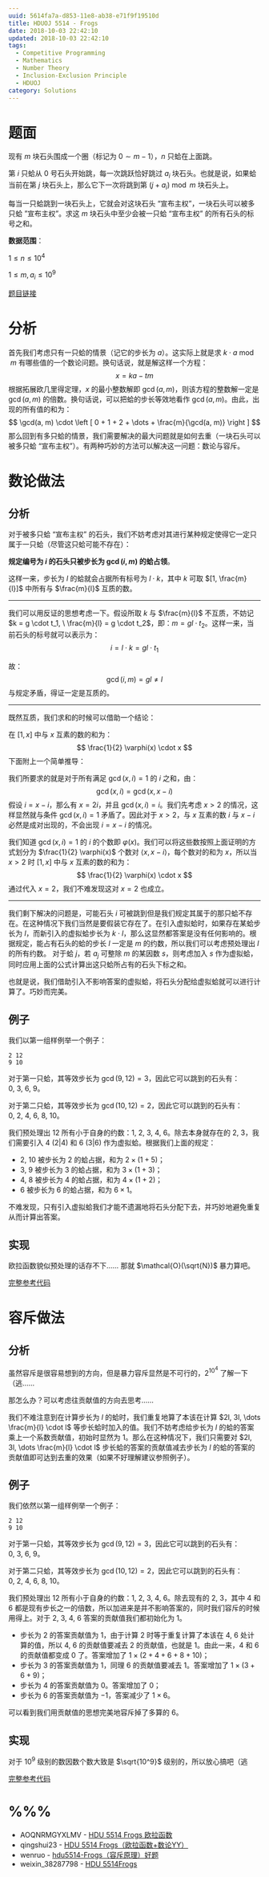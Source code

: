 ```yaml
---
uuid: 5614fa7a-d853-11e8-ab38-e71f9f19510d
title: HDUOJ 5514 - Frogs
date: 2018-10-03 22:42:10
updated: 2018-10-03 22:42:10
tags: 
  - Competitive Programming
  - Mathematics
  - Number Theory
  - Inclusion-Exclusion Principle
  - HDUOJ
category: Solutions
---
```


# 题面

现有 $m$ 块石头围成一个圈（标记为 $0 \sim m - 1$），$n$ 只蛤在上面跳。

第 $i$ 只蛤从 $0$ 号石头开始跳，每一次跳跃恰好跳过 $a_i$ 块石头。也就是说，如果蛤当前在第 $j$ 块石头上，那么它下一次将跳到第 $(j + a_i) \bmod m$ 块石头上。

每当一只蛤跳到一块石头上，它就会对这块石头 “宣布主权”，一块石头可以被多只蛤 ”宣布主权”。求这 $m$ 块石头中至少会被一只蛤 “宣布主权” 的所有石头的标号之和。

**数据范围**：

$1 \le n \le 10^4$

$1 \le m, a_i \le 10^9$

[题目链接](http://acm.hdu.edu.cn/showproblem.php?pid=5514)

# 分析

首先我们考虑只有一只蛤的情景（记它的步长为 $a$）。这实际上就是求 $k \cdot a \bmod m$ 有哪些值的一个数论问题。换句话说，就是解这样一个方程：
$$
x = ka - tm
$$
根据拓展欧几里得定理，$x$ 的最小整数解即 $\gcd(a, m)$，则该方程的整数解一定是 $\gcd(a, m)$ 的倍数。换句话说，可以把蛤的步长等效地看作 $\gcd(a, m)$。由此，出现的所有值的和为：
$$
\gcd(a, m) \cdot \left [ 0 + 1 + 2 + \dots + \frac{m}{\gcd(a, m)} \right ]
$$
那么回到有多只蛤的情景，我们需要解决的最大问题就是如何去重（一块石头可以被多只蛤 “宣布主权”）。有两种巧妙的方法可以解决这一问题：数论与容斥。

# 数论做法

## 分析

对于被多只蛤 “宣布主权” 的石头，我们不妨考虑对其进行某种规定使得它一定只属于一只蛤（尽管这只蛤可能不存在）：

**规定编号为 $i$ 的石头只被步长为 $\gcd(i, m)$ 的蛤占领**。

这样一来，步长为 $l$ 的蛤就会占据所有标号为 $l \cdot k$，其中 $k$ 可取 $[1, \frac{m}{l}]$ 中所有与 $\frac{m}{l}$ 互质的数。

---

我们可以用反证的思想考虑一下。假设所取 $k$ 与 $\frac{m}{l}$ 不互质，不妨记 $k = g \cdot t_1, \ \frac{m}{l} = g \cdot t_2$，即：$m = gl \cdot t_2$。这样一来，当前石头的标号就可以表示为：
$$
i = l \cdot k = gl \cdot t_1
$$

故：
$$
\gcd(i, m) = gl \neq l
$$
与规定矛盾，得证一定是互质的。

---

既然互质，我们求和的时候可以借助一个结论：

在 $[1, x]$ 中与 $x$ 互素的数的和为：
$$
\frac{1}{2} \varphi(x) \cdot x
$$
下面附上一个简单推导：

我们所要求的就是对于所有满足 $\gcd(x, i) = 1$ 的 $i$ 之和，由：
$$
\gcd(x, i) = \gcd(x, x - i)
$$
假设 $i = x - i$，那么有 $x = 2i$，并且 $\gcd(x, i) = i$。我们先考虑 $x > 2$ 的情况，这样显然就与条件 $\gcd(x, i) = 1$ 矛盾了。因此对于 $x > 2$，与 $x$ 互素的数 $i$ 与 $x - i$ 必然是成对出现的，不会出现 $i = x - i$ 的情况。

我们知道 $\gcd(x, i) = 1$ 的 $i$ 的个数即 $\varphi(x)$。我们可以将这些数按照上面证明的方式划分为 $\frac{1}{2} \varphi(x)$ 个数对 $\langle x, x - i\rangle$，每个数对的和为 $x$，所以当 $x > 2$ 时 $[1, x]$ 中与 $x$ 互素的数的和为：
$$
\frac{1}{2} \varphi(x) \cdot x
$$
通过代入 $x = 2$，我们不难发现这对 $x = 2$ 也成立。

---

我们剩下解决的问题是，可能石头 $i$ 可被跳到但是我们规定其属于的那只蛤不存在。在这种情况下我们当然是要假装它存在了。在引入虚拟蛤时，如果存在某蛤步长为 $l$，而新引入的虚拟蛤步长为 $k \cdot l$，那么这显然都答案是没有任何影响的。根据规定，能占有石头的蛤的步长 $l$ 一定是 $m$ 的约数，所以我们可以考虑预处理出 $l$ 的所有约数。 对于蛤 $j$，若 $a_j$ 可整除 $m$ 的某因数 $s$，则考虑加入 $s$ 作为虚拟蛤，同时应用上面的公式计算出这只蛤所占有的石头下标之和。

也就是说，我们借助引入不影响答案的虚拟蛤，将石头分配给虚拟蛤就可以进行计算了。巧妙而完美。

## 例子

我们以第一组样例举一个例子：

```text
2 12
9 10
```

对于第一只蛤，其等效步长为 $\gcd(9, 12) = 3$，因此它可以跳到的石头有：$0, \ 3, \ 6, \ 9$。

对于第二只蛤，其等效步长为 $\gcd(10, 12) = 2$，因此它可以跳到的石头有：$0, \ 2, \ 4, \ 6, \ 8, \ 10$。

我们预处理出 $12$ 所有小于自身的约数：$1, \ 2, \ 3, \ 4, \ 6$。除去本身就存在的 $2, \ 3$，我们需要引入 $4$ ($2 | 4$) 和 $6$ ($3|6$) 作为虚拟蛤。根据我们上面的规定：

- $2, \ 10$ 被步长为 $2$ 的蛤占据，和为 $2 \times (1 + 5)$；
- $3, \ 9$ 被步长为 $3$ 的蛤占据，和为 $3 \times (1 + 3)$；
- $4, \ 8$ 被步长为 $4$ 的蛤占据，和为 $4 \times (1 + 2)$；
- $6$ 被步长为 $6$ 的蛤占据，和为 $6 \times 1$。

不难发现，只有引入虚拟蛤我们才能不遗漏地将石头分配下去，并巧妙地避免重复从而计算出答案。

## 实现

欧拉函数貌似预处理的话存不下…… 那就 $\mathcal{O}(\sqrt{N})$ 暴力算吧。

[完整参考代码](https://github.com/codgician/ICPC/blob/master/HDUOJ/5514/euler's_totient_function.cpp)

# 容斥做法

## 分析

虽然容斥是很容易想到的方向，但是暴力容斥显然是不可行的，$2^{10^4}$ 了解一下（逃……

那怎么办？可以考虑往贡献值的方向去思考……

我们不难注意到在计算步长为 $l$ 的蛤时，我们重复地算了本该在计算 $2l, 3l, \dots \frac{m}{l} \cdot l$ 等步长蛤时加入的值。我们不妨考虑给步长为 $l$ 的蛤的答案乘上一个系数贡献值，初始时显然为 $1$。那么在这种情况下，我们只需要对 $2l, 3l, \dots \frac{m}{l} \cdot l$ 步长蛤的答案的贡献值减去步长为 $l$ 的蛤的答案的贡献值即可达到去重的效果（如果不好理解建议参照例子）。

## 例子

我们依然以第一组样例举一个例子：

```text
2 12
9 10
```

对于第一只蛤，其等效步长为 $\gcd(9, 12) = 3$，因此它可以跳到的石头有：$0, \ 3, \ 6, \ 9$。

对于第二只蛤，其等效步长为 $\gcd(10, 12) = 2$，因此它可以跳到的石头有：$0, \ 2, \ 4, \ 6, \ 8, \ 10$。

我们预处理出 $12$ 所有小于自身的约数：$1, \ 2, \ 3, \ 4, \ 6$。除去现有的 $2, \ 3$，其中 $4$ 和 $6$ 都是现有步长之一的倍数，所以加进来是并不影响答案的，同时我们容斥的时候用得上。对于 $2, \ 3, \ 4,\ 6$ 答案的贡献值我们都初始化为 $1$。

- 步长为 $2$ 的答案贡献值为 $1$，由于计算 $2$ 时等于重复计算了本该在 $4, \ 6$ 处计算的值，所以 $4, \ 6$ 的贡献值要减去 $2$ 的贡献值，也就是 $1$。由此一来，$4$ 和 $6$ 的贡献值都变成 $0$ 了。答案增加了 $1 \times (2 + 4 + 6 + 8 + 10)$；
- 步长为 $3$ 的答案贡献值为 $1$，同理 $6$ 的贡献值要减去 $1$。答案增加了 $1 \times (3 + 6 + 9)$；
- 步长为 $4$ 的答案贡献值为 $0$。答案增加了 $0$；
- 步长为 $6$ 的答案贡献值为 $-1$，答案减少了 $1 \times 6$。

可以看到我们用贡献值的思想完美地容斥掉了多算的 $6$。

## 实现

对于 $10^9$ 级别的数因数个数大致是 $\sqrt{10^9}$ 级别的，所以放心搞吧（逃

[完整参考代码](https://github.com/codgician/ICPC/blob/master/HDUOJ/5514/inclusion_exclusion_principle.cpp)

# %%%

- AOQNRMGYXLMV - [HDU 5514 Frogs 欧拉函数](https://www.cnblogs.com/AOQNRMGYXLMV/p/4939910.html)
- qingshui23 - [HDU 5514 Frogs（欧拉函数+数论YY）](https://blog.csdn.net/qingshui23/article/details/73091006)
- wenruo - [hdu5514-Frogs（容斥原理）好题](https://www.cnblogs.com/wenruo/p/5964323.html)
- weixin_38287798 - [HDU 5514Frogs](https://blog.csdn.net/weixin_38287798/article/details/82887595)
